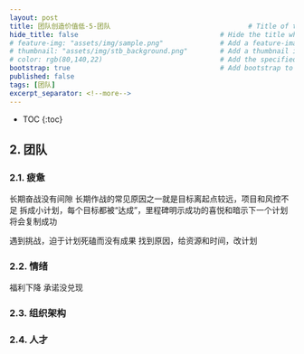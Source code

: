 ```yaml
---
layout: post
title: 团队创造价值低-5-团队                                  # Title of the page
hide_title: false                                   # Hide the title when displaying the post, but shown in lists of posts
# feature-img: "assets/img/sample.png"              # Add a feature-image to the post
# thumbnail: "assets/img/stb_background.png"        # Add a thumbnail image on blog view
# color: rgb(80,140,22)                             # Add the specified color as feature image, and change link colors in post
bootstrap: true                                     # Add bootstrap to the page
published: false
tags: [团队]
excerpt_separator: <!--more-->
---
```


<!--more-->
* TOC
{:toc}

## 2. 团队

### 2.1. 疲惫

长期奋战没有间隙
    长期作战的常见原因之一就是目标离起点较远，项目和风控不足
    拆成小计划，每个目标都被“达成”，里程碑明示成功的喜悦和暗示下一个计划将会复制成功

遇到挑战，迫于计划死磕而没有成果
    找到原因，给资源和时间，改计划  

### 2.2. 情绪

福利下降
承诺没兑现

### 2.3. 组织架构

### 2.4. 人才